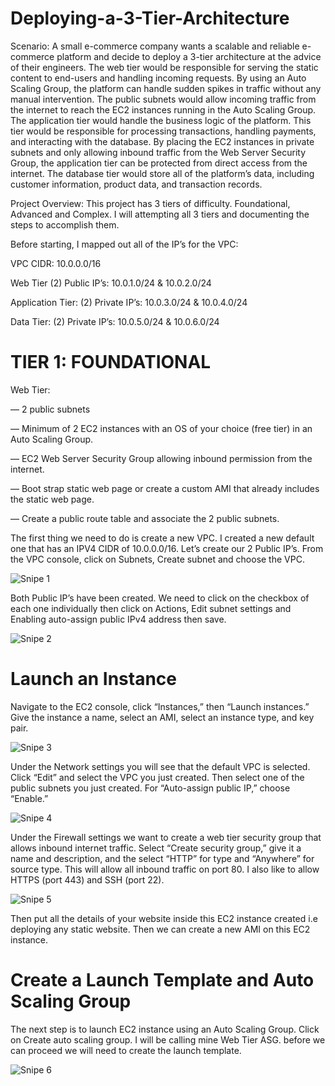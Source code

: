# Deploying-a-3-Tier-Architecture

Scenario: A small e-commerce company wants a scalable and reliable e-commerce platform and decide to deploy a 3-tier architecture at the advice of their engineers. The web tier would be responsible for serving the static content to end-users and handling incoming requests. By using an Auto Scaling Group, the platform can handle sudden spikes in traffic without any manual intervention. The public subnets would allow incoming traffic from the internet to reach the EC2 instances running in the Auto Scaling Group. The application tier would handle the business logic of the platform. This tier would be responsible for processing transactions, handling payments, and interacting with the database. By placing the EC2 instances in private subnets and only allowing inbound traffic from the Web Server Security Group, the application tier can be protected from direct access from the internet. The database tier would store all of the platform’s data, including customer information, product data, and transaction records.

Project Overview: This project has 3 tiers of difficulty. Foundational, Advanced and Complex. I will attempting all 3 tiers and documenting the steps to accomplish them.

Before starting, I mapped out all of the IP’s for the VPC:

VPC CIDR: 10.0.0.0/16

Web Tier (2) Public IP’s: 10.0.1.0/24 & 10.0.2.0/24

Application Tier: (2) Private IP’s: 10.0.3.0/24 & 10.0.4.0/24

Data Tier: (2) Private IP’s: 10.0.5.0/24 & 10.0.6.0/24

# TIER 1: FOUNDATIONAL

Web Tier:

— 2 public subnets

— Minimum of 2 EC2 instances with an OS of your choice (free tier) in an Auto Scaling Group.

— EC2 Web Server Security Group allowing inbound permission from the internet.

— Boot strap static web page or create a custom AMI that already includes the static web page.

— Create a public route table and associate the 2 public subnets.

The first thing we need to do is create a new VPC. I created a new default one that has an IPV4 CIDR of 10.0.0.0/16. Let’s create our 2 Public IP’s. From the VPC console, click on Subnets, Create subnet and choose the VPC.

![Snipe 1](https://github.com/Mirahkeyz/Deploying-a-3-Tier-Architecture/assets/134533695/5c8869c3-aaba-4365-a06e-36058b04160c)

Both Public IP’s have been created. We need to click on the checkbox of each one individually then click on Actions, Edit subnet settings and Enabling auto-assign public IPv4 address then save.

![Snipe 2](https://github.com/Mirahkeyz/Deploying-a-3-Tier-Architecture/assets/134533695/3bbe3954-7439-4dc0-be55-5451677dcec9)

# Launch an Instance

Navigate to the EC2 console, click “Instances,” then “Launch instances.” Give the instance a name, select an AMI, select an instance type, and key pair.

![Snipe 3](https://github.com/Mirahkeyz/Deploying-a-3-Tier-Architecture/assets/134533695/717337f4-796b-42c4-8edf-3b7e55c5b098)

Under the Network settings you will see that the default VPC is selected. Click “Edit” and select the VPC you just created. Then select one of the public subnets you just created. For “Auto-assign public IP,” choose “Enable.”

![Snipe 4](https://github.com/Mirahkeyz/Deploying-a-3-Tier-Architecture/assets/134533695/37083359-2f73-4c74-8150-a988510e8479)

Under the Firewall settings we want to create a web tier security group that allows inbound internet traffic. Select “Create security group,” give it a name and description, and the select “HTTP” for type and “Anywhere” for source type. This will allow all inbound traffic on port 80. I also like to allow HTTPS (port 443) and SSH (port 22).

![Snipe 5](https://github.com/Mirahkeyz/Deploying-a-3-Tier-Architecture/assets/134533695/17d25986-c884-46ed-b06a-2eeda2e2aaff)

Then put all the details of your website inside this EC2 instance created i.e deploying any static website. Then we can create a new AMI on this EC2 instance.

# Create a Launch Template and Auto Scaling Group

The next step is to launch EC2 instance using an Auto Scaling Group. Click on Create auto scaling group. I will be calling mine Web Tier ASG. before we can proceed we will need to create the launch template.

![Snipe 6](https://github.com/Mirahkeyz/Deploying-a-3-Tier-Architecture/assets/134533695/9b6cd6cc-a171-45db-9c57-485ee18f4beb)
































































